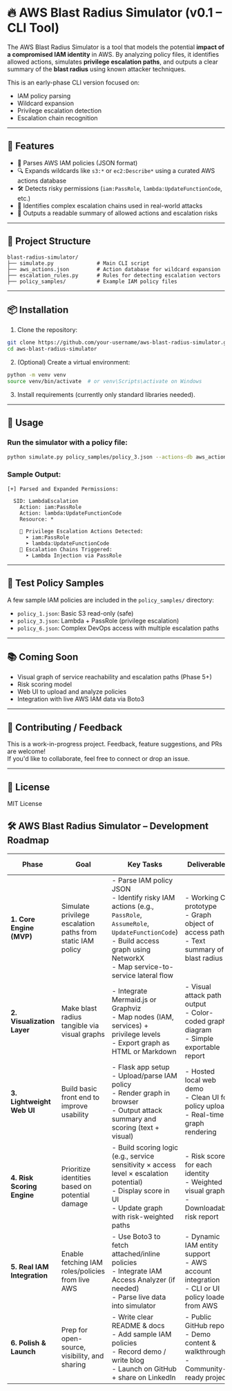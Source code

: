 # 🔥 AWS Blast Radius Simulator (v0.1 – CLI Tool)

The AWS Blast Radius Simulator is a tool that models the potential **impact of a compromised IAM identity** in AWS. By analyzing policy files, it identifies allowed actions, simulates **privilege escalation paths**, and outputs a clear summary of the **blast radius** using known attacker techniques.

This is an early-phase CLI version focused on:
- IAM policy parsing
- Wildcard expansion
- Privilege escalation detection
- Escalation chain recognition

---

## 🚀 Features

- 🧾 Parses AWS IAM policies (JSON format)
- 🔍 Expands wildcards like `s3:*` or `ec2:Describe*` using a curated AWS actions database
- 🛠 Detects risky permissions (`iam:PassRole`, `lambda:UpdateFunctionCode`, etc.)
- 🔗 Identifies complex escalation chains used in real-world attacks
- 📄 Outputs a readable summary of allowed actions and escalation risks

---

## 🧱 Project Structure

```
blast-radius-simulator/
├── simulate.py              # Main CLI script
├── aws_actions.json         # Action database for wildcard expansion
├── escalation_rules.py      # Rules for detecting escalation vectors
├── policy_samples/          # Example IAM policy files
```

---

## 📦 Installation

1. Clone the repository:
```bash
git clone https://github.com/your-username/aws-blast-radius-simulator.git
cd aws-blast-radius-simulator
```

2. (Optional) Create a virtual environment:
```bash
python -m venv venv
source venv/bin/activate  # or venv\Scripts\activate on Windows
```

3. Install requirements (currently only standard libraries needed).

---

## 📄 Usage

### Run the simulator with a policy file:

```bash
python simulate.py policy_samples/policy_3.json --actions-db aws_actions.json
```

### Sample Output:
```
[+] Parsed and Expanded Permissions:

  SID: LambdaEscalation
    Action: iam:PassRole
    Action: lambda:UpdateFunctionCode
    Resource: *

    🚨 Privilege Escalation Actions Detected:
      ➤ iam:PassRole
      ➤ lambda:UpdateFunctionCode
    🔗 Escalation Chains Triggered:
      ➤ Lambda Injection via PassRole
```

---

## 🧪 Test Policy Samples

A few sample IAM policies are included in the `policy_samples/` directory:
- `policy_1.json`: Basic S3 read-only (safe)
- `policy_3.json`: Lambda + PassRole (privilege escalation)
- `policy_6.json`: Complex DevOps access with multiple escalation paths

---

## 📚 Coming Soon

- Visual graph of service reachability and escalation paths (Phase 5+)
- Risk scoring model
- Web UI to upload and analyze policies
- Integration with live AWS IAM data via Boto3

---

## 🤝 Contributing / Feedback

This is a work-in-progress project. Feedback, feature suggestions, and PRs are welcome!  
If you'd like to collaborate, feel free to connect or drop an issue.

---

## 📜 License

MIT License



## 🛠️ AWS Blast Radius Simulator – Development Roadmap

| Phase | Goal | Key Tasks | Deliverables | Time Estimate | Effort Estimate |
|-------|------|-----------|--------------|----------------|-----------------|
| **1. Core Engine (MVP)** | Simulate privilege escalation paths from static IAM policy | - Parse IAM policy JSON<br>- Identify risky IAM actions (e.g., `PassRole`, `AssumeRole`, `UpdateFunctionCode`)<br>- Build access graph using NetworkX<br>- Map service-to-service lateral flow | - Working CLI prototype<br>- Graph object of access paths<br>- Text summary of blast radius | 1.5 – 2 weeks | 20 – 30 hrs |
| **2. Visualization Layer** | Make blast radius tangible via visual graphs | - Integrate Mermaid.js or Graphviz<br>- Map nodes (IAM, services) + privilege levels<br>- Export graph as HTML or Markdown | - Visual attack path output<br>- Color-coded graph diagram<br>- Simple exportable report | 1 week | 10 – 15 hrs |
| **3. Lightweight Web UI** | Build basic front end to improve usability | - Flask app setup<br>- Upload/parse IAM policy<br>- Render graph in browser<br>- Output attack summary and scoring (text + visual) | - Hosted local web demo<br>- Clean UI for policy upload<br>- Real-time graph rendering | 1 – 1.5 weeks | 15 – 20 hrs |
| **4. Risk Scoring Engine** | Prioritize identities based on potential damage | - Build scoring logic (e.g., service sensitivity × access level × escalation potential)<br>- Display score in UI<br>- Update graph with risk-weighted paths | - Risk score for each identity<br>- Weighted visual graph<br>- Downloadable risk report | 1 – 1.5 weeks | 15 – 25 hrs |
| **5. Real IAM Integration** | Enable fetching IAM roles/policies from live AWS | - Use Boto3 to fetch attached/inline policies<br>- Integrate IAM Access Analyzer (if needed)<br>- Parse live data into simulator | - Dynamic IAM entity support<br>- AWS account integration<br>- CLI or UI policy loader from AWS | 2 weeks | 25 – 35 hrs |
| **6. Polish & Launch** | Prep for open-source, visibility, and sharing | - Write clear README & docs<br>- Add sample IAM policies<br>- Record demo / write blog<br>- Launch on GitHub + share on LinkedIn | - Public GitHub repo<br>- Demo content & walkthrough<br>- Community-ready project | 1 week | 10 – 12 hrs |
